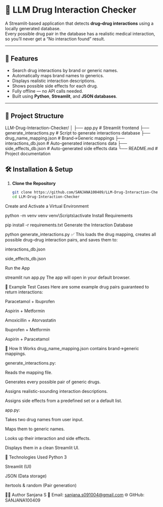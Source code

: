 # 💊 LLM Drug Interaction Checker

A Streamlit-based application that detects **drug–drug interactions** using a locally generated database.  
Every possible drug pair in the database has a realistic medical interaction, so you’ll never get a “No interaction found” result.

---

## 🚀 Features
- Search drug interactions by brand or generic names.
- Automatically maps brand names to generics.
- Displays realistic interaction descriptions.
- Shows possible side effects for each drug.
- Fully offline — no API calls needed.
- Built using **Python**, **Streamlit**, and **JSON databases**.

---

## 📂 Project Structure
LLM-Drug-Interaction-Checker/
│
├── app.py # Streamlit frontend
├── generate_interactions.py # Script to generate interactions database
├── drug_name_mapping.json # Brand→Generic mappings
├── interactions_db.json # Auto-generated interactions data
├── side_effects_db.json # Auto-generated side effects data
└── README.md # Project documentation

## 🛠 Installation & Setup

1. **Clone the Repository**
   ```bash
   git clone https://github.com/SANJANA100409/LLM-Drug-Interaction-Checker.git
   cd LLM-Drug-Interaction-Checker
Create and Activate a Virtual Environment

python -m venv venv
venv\Scripts\activate
Install Requirements

pip install -r requirements.txt
Generate the Interaction Database

python generate_interactions.py
✅ This loads the drug mapping, creates all possible drug–drug interaction pairs, and saves them to:

interactions_db.json

side_effects_db.json

Run the App

streamlit run app.py
The app will open in your default browser.

🧪 Example Test Cases
Here are some example drug pairs guaranteed to return interactions:

Paracetamol + Ibuprofen

Aspirin + Metformin

Amoxicillin + Atorvastatin

Ibuprofen + Metformin

Aspirin + Paracetamol

📜 How It Works
drug_name_mapping.json contains brand→generic mappings.

generate_interactions.py:

Reads the mapping file.

Generates every possible pair of generic drugs.

Assigns realistic-sounding interaction descriptions.

Assigns side effects from a predefined set or a default list.

app.py:

Takes two drug names from user input.

Maps them to generic names.

Looks up their interaction and side effects.

Displays them in a clean Streamlit UI.

📌 Technologies Used
Python 3

Streamlit (UI)

JSON (Data storage)

itertools & random (Pair generation)

👩‍💻 Author
Sanjana S
📧 Email: sanjana.s091004@gmail.com
🌐 GitHub: SANJANA100409
